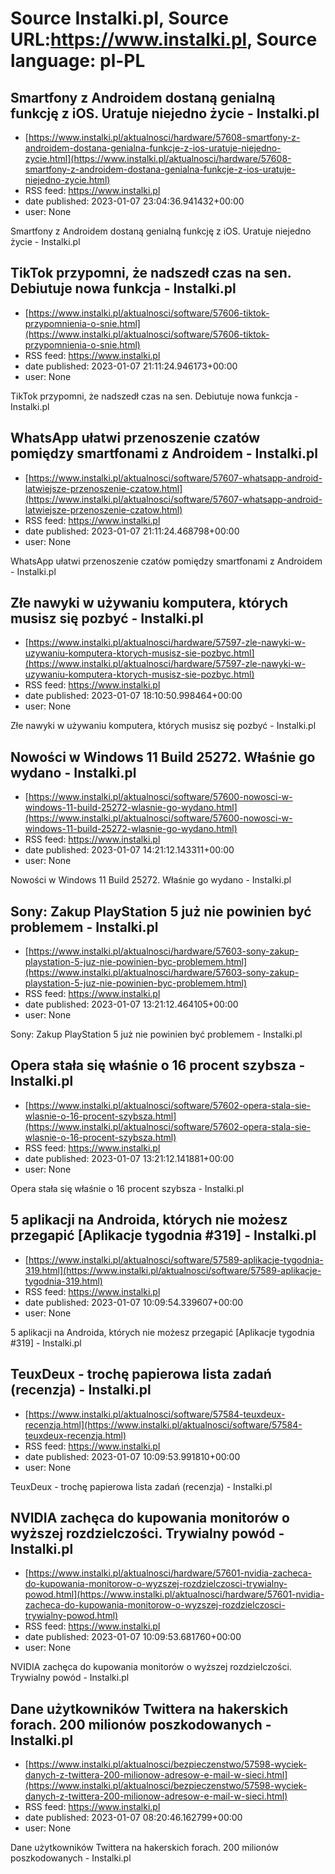 # Source Instalki.pl, Source URL:https://www.instalki.pl, Source language: pl-PL

## Smartfony z Androidem dostaną genialną funkcję z iOS. Uratuje niejedno życie - Instalki.pl
 - [https://www.instalki.pl/aktualnosci/hardware/57608-smartfony-z-androidem-dostana-genialna-funkcje-z-ios-uratuje-niejedno-zycie.html](https://www.instalki.pl/aktualnosci/hardware/57608-smartfony-z-androidem-dostana-genialna-funkcje-z-ios-uratuje-niejedno-zycie.html)
 - RSS feed: https://www.instalki.pl
 - date published: 2023-01-07 23:04:36.941432+00:00
 - user: None

Smartfony z Androidem dostaną genialną funkcję z iOS. Uratuje niejedno życie - Instalki.pl

## TikTok przypomni, że nadszedł czas na sen. Debiutuje nowa funkcja - Instalki.pl
 - [https://www.instalki.pl/aktualnosci/software/57606-tiktok-przypomnienia-o-snie.html](https://www.instalki.pl/aktualnosci/software/57606-tiktok-przypomnienia-o-snie.html)
 - RSS feed: https://www.instalki.pl
 - date published: 2023-01-07 21:11:24.946173+00:00
 - user: None

TikTok przypomni, że nadszedł czas na sen. Debiutuje nowa funkcja - Instalki.pl

## WhatsApp ułatwi przenoszenie czatów pomiędzy smartfonami z Androidem - Instalki.pl
 - [https://www.instalki.pl/aktualnosci/software/57607-whatsapp-android-latwiejsze-przenoszenie-czatow.html](https://www.instalki.pl/aktualnosci/software/57607-whatsapp-android-latwiejsze-przenoszenie-czatow.html)
 - RSS feed: https://www.instalki.pl
 - date published: 2023-01-07 21:11:24.468798+00:00
 - user: None

WhatsApp ułatwi przenoszenie czatów pomiędzy smartfonami z Androidem - Instalki.pl

## Złe nawyki w używaniu komputera, których musisz się pozbyć - Instalki.pl
 - [https://www.instalki.pl/aktualnosci/hardware/57597-zle-nawyki-w-uzywaniu-komputera-ktorych-musisz-sie-pozbyc.html](https://www.instalki.pl/aktualnosci/hardware/57597-zle-nawyki-w-uzywaniu-komputera-ktorych-musisz-sie-pozbyc.html)
 - RSS feed: https://www.instalki.pl
 - date published: 2023-01-07 18:10:50.998464+00:00
 - user: None

Złe nawyki w używaniu komputera, których musisz się pozbyć - Instalki.pl

## Nowości w Windows 11 Build 25272. Właśnie go wydano - Instalki.pl
 - [https://www.instalki.pl/aktualnosci/software/57600-nowosci-w-windows-11-build-25272-wlasnie-go-wydano.html](https://www.instalki.pl/aktualnosci/software/57600-nowosci-w-windows-11-build-25272-wlasnie-go-wydano.html)
 - RSS feed: https://www.instalki.pl
 - date published: 2023-01-07 14:21:12.143311+00:00
 - user: None

Nowości w Windows 11 Build 25272. Właśnie go wydano - Instalki.pl

## Sony: Zakup PlayStation 5 już nie powinien być problemem - Instalki.pl
 - [https://www.instalki.pl/aktualnosci/hardware/57603-sony-zakup-playstation-5-juz-nie-powinien-byc-problemem.html](https://www.instalki.pl/aktualnosci/hardware/57603-sony-zakup-playstation-5-juz-nie-powinien-byc-problemem.html)
 - RSS feed: https://www.instalki.pl
 - date published: 2023-01-07 13:21:12.464105+00:00
 - user: None

Sony: Zakup PlayStation 5 już nie powinien być problemem - Instalki.pl

## Opera stała się właśnie o 16 procent szybsza - Instalki.pl
 - [https://www.instalki.pl/aktualnosci/software/57602-opera-stala-sie-wlasnie-o-16-procent-szybsza.html](https://www.instalki.pl/aktualnosci/software/57602-opera-stala-sie-wlasnie-o-16-procent-szybsza.html)
 - RSS feed: https://www.instalki.pl
 - date published: 2023-01-07 13:21:12.141881+00:00
 - user: None

Opera stała się właśnie o 16 procent szybsza - Instalki.pl

## 5 aplikacji na Androida, których nie możesz przegapić [Aplikacje tygodnia #319] - Instalki.pl
 - [https://www.instalki.pl/aktualnosci/software/57589-aplikacje-tygodnia-319.html](https://www.instalki.pl/aktualnosci/software/57589-aplikacje-tygodnia-319.html)
 - RSS feed: https://www.instalki.pl
 - date published: 2023-01-07 10:09:54.339607+00:00
 - user: None

5 aplikacji na Androida, których nie możesz przegapić [Aplikacje tygodnia #319] - Instalki.pl

## TeuxDeux - trochę papierowa lista zadań (recenzja) - Instalki.pl
 - [https://www.instalki.pl/aktualnosci/software/57584-teuxdeux-recenzja.html](https://www.instalki.pl/aktualnosci/software/57584-teuxdeux-recenzja.html)
 - RSS feed: https://www.instalki.pl
 - date published: 2023-01-07 10:09:53.991810+00:00
 - user: None

TeuxDeux - trochę papierowa lista zadań (recenzja) - Instalki.pl

## NVIDIA zachęca do kupowania monitorów o wyższej rozdzielczości. Trywialny powód - Instalki.pl
 - [https://www.instalki.pl/aktualnosci/hardware/57601-nvidia-zacheca-do-kupowania-monitorow-o-wyzszej-rozdzielczosci-trywialny-powod.html](https://www.instalki.pl/aktualnosci/hardware/57601-nvidia-zacheca-do-kupowania-monitorow-o-wyzszej-rozdzielczosci-trywialny-powod.html)
 - RSS feed: https://www.instalki.pl
 - date published: 2023-01-07 10:09:53.681760+00:00
 - user: None

NVIDIA zachęca do kupowania monitorów o wyższej rozdzielczości. Trywialny powód - Instalki.pl

## Dane użytkowników Twittera na hakerskich forach. 200 milionów poszkodowanych - Instalki.pl
 - [https://www.instalki.pl/aktualnosci/bezpieczenstwo/57598-wyciek-danych-z-twittera-200-milionow-adresow-e-mail-w-sieci.html](https://www.instalki.pl/aktualnosci/bezpieczenstwo/57598-wyciek-danych-z-twittera-200-milionow-adresow-e-mail-w-sieci.html)
 - RSS feed: https://www.instalki.pl
 - date published: 2023-01-07 08:20:46.162799+00:00
 - user: None

Dane użytkowników Twittera na hakerskich forach. 200 milionów poszkodowanych - Instalki.pl
